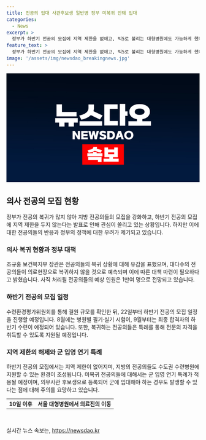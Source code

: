 ```yaml
---
title: 전공의 입대 사관후보생 일반병 정부 미복귀 안돼 입대
categories:
  - News
excerpt: >
  정부가 하반기 전공의 모집에 지역 제한을 없애고, 빅5로 불리는 대형병원에도 가능하게 했다. 하지만 전공의 모집에 응할 전공의가 부족해 의료공백 우려가 커졌다. 1만여명의 전공의가 사직할 전망이고, 복귀하는 전공의는 군 입영 연기 특례를 적용받을 수 있으며, 미복귀 시 군에 입영해야 한다. 복귀하지 않는 경우 1년 이상 기다려야 하며, 의무사관 후보생으로 등록돼 일반병 지원이 어렵다.
feature_text: >
  정부가 하반기 전공의 모집에 지역 제한을 없애고, 빅5로 불리는 대형병원에도 가능하게 했다. 하지만 전공의 모집에 응할 전공의가 부족해 의료공백 우려가 커졌다. 1만여명의 전공의가 사직할 전망이고, 복귀하는 전공의는 군 입영 연기 특례를 적용받을 수 있으며, 미복귀 시 군에 입영해야 한다. 복귀하지 않는 경우 1년 이상 기다려야 하며, 의무사관 후보생으로 등록돼 일반병 지원이 어렵다.
image: '/assets/img/newsdao_breakingnews.jpg'
---
```


<p><img src="/assets/img/newsdao_breakingnews.jpg" alt="cryptoinkorea 속보" /></p>

<h2 data-ke-size="size26">의사 전공의 모집 현황</h2>

<p data-ke-size="size16">정부가 전공의 복귀가 많지 않아 지방 전공의들의 모집을 강화하고, 하반기 전공의 모집에 지역 제한을 두지 않는다는 발표로 인해 관심이 쏠리고 있는 상황입니다. 하지만 이에 대한 전공의들의 반응과 정부의 정책에 대한 우려가 제기되고 있습니다.</p>

<h3><b>의사 복귀 현황과 정부 대책</b></h3>

<p data-ke-size="size16">조규홍 보건복지부 장관은 전공의들의 복귀 상황에 대해 유감을 표했으며, 대다수의 전공의들이 의료현장으로 복귀하지 않을 것으로 예측되며 이에 따른 대책 마련이 필요하다고 밝혔습니다. 사직 처리될 전공의들의 예상 인원은 1만여 명으로 전망되고 있습니다.</p>

<h3><b>하반기 전공의 모집 일정</b></h3>

<p data-ke-size="size16">수련환경평가위원회를 통해 결원 규모를 확인한 뒤, 22일부터 하반기 전공의 모집 일정을 진행할 예정입니다. 8월에는 병원별 필기·실기 시험이, 9월부터는 최종 합격자의 하반기 수련이 예정되어 있습니다. 또한, 복귀하는 전공의들은 특례를 통해 전문의 자격을 취득할 수 있도록 지원될 예정입니다.</p>

<h3><b>지역 제한의 해제와 군 입영 연기 특례</b></h3>

<p data-ke-size="size16">하반기 전공의 모집에서는 지역 제한이 없어지며, 지방의 전공의들도 수도권 수련병원에 지원할 수 있는 환경이 조성됩니다. 미복귀 전공의들에 대해서는 군 입영 연기 특례가 적용될 예정이며, 의무사관 후보생으로 등록되어 군에 입대해야 하는 경우도 발생할 수 있다는 점에 대해 주의를 요망하고 있습니다.</p>

<table>
    <tr>
        <td style="text-align: center; height: 17px;"><b>10일 이후</b></td>
        <td style="text-align: center; height: 17px;"><b>서울 대형병원에서 의료진의 이동</b></td>
    </tr>
</table>

<p data-ke-size="size16">&nbsp;</p>
실시간 뉴스 속보는, <a href="https://newsdao.kr" rel="dofollow">https://newsdao.kr</a>



